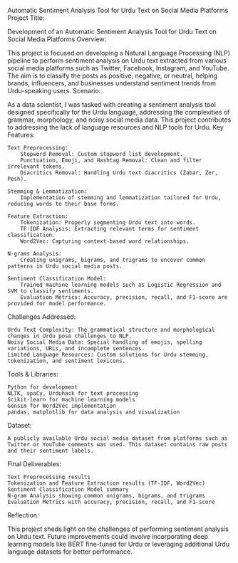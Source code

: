 Automatic Sentiment Analysis Tool for Urdu Text on Social Media Platforms
Project Title:

Development of an Automatic Sentiment Analysis Tool for Urdu Text on Social Media Platforms
Overview:

This project is focused on developing a Natural Language Processing (NLP) pipeline to perform sentiment analysis on Urdu text extracted from various social media platforms such as Twitter, Facebook, Instagram, and YouTube. The aim is to classify the posts as positive, negative, or neutral, helping brands, influencers, and businesses understand sentiment trends from Urdu-speaking users.
Scenario:

As a data scientist, I was tasked with creating a sentiment analysis tool designed specifically for the Urdu language, addressing the complexities of grammar, morphology, and noisy social media data. This project contributes to addressing the lack of language resources and NLP tools for Urdu.
Key Features:

    Text Preprocessing:
        Stopword Removal: Custom stopword list development.
        Punctuation, Emoji, and Hashtag Removal: Clean and filter irrelevant tokens.
        Diacritics Removal: Handling Urdu text diacritics (Zabar, Zer, Pesh).

    Stemming & Lemmatization:
        Implementation of stemming and lemmatization tailored for Urdu, reducing words to their base forms.

    Feature Extraction:
        Tokenization: Properly segmenting Urdu text into words.
        TF-IDF Analysis: Extracting relevant terms for sentiment classification.
        Word2Vec: Capturing context-based word relationships.

    N-grams Analysis:
        Creating unigrams, bigrams, and trigrams to uncover common patterns in Urdu social media posts.

    Sentiment Classification Model:
        Trained machine learning models such as Logistic Regression and SVM to classify sentiments.
        Evaluation Metrics: Accuracy, precision, recall, and F1-score are provided for model performance.

Challenges Addressed:

    Urdu Text Complexity: The grammatical structure and morphological changes in Urdu pose challenges to NLP.
    Noisy Social Media Data: Special handling of emojis, spelling variations, URLs, and incomplete sentences.
    Limited Language Resources: Custom solutions for Urdu stemming, tokenization, and sentiment lexicons.

Tools & Libraries:

    Python for development
    NLTK, spaCy, Urduhack for text processing
    Scikit-learn for machine learning models
    Gensim for Word2Vec implementation
    pandas, matplotlib for data analysis and visualization

Dataset:

    A publicly available Urdu social media dataset from platforms such as Twitter or YouTube comments was used. This dataset contains raw posts and their sentiment labels.

Final Deliverables:

    Text Preprocessing results
    Tokenization and Feature Extraction results (TF-IDF, Word2Vec)
    Sentiment Classification Model summary
    N-gram Analysis showing common unigrams, bigrams, and trigrams
    Evaluation Metrics with accuracy, precision, recall, and F1-score

Reflection:

This project sheds light on the challenges of performing sentiment analysis on Urdu text. Future improvements could involve incorporating deep learning models like BERT fine-tuned for Urdu or leveraging additional Urdu language datasets for better performance.
